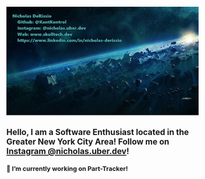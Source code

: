[![Hello 👋🏻](https://github.com/KantKontrol/KantKontrol/blob/master/banner1.jpg?raw=true)](https://www.skolltech.dev)

## Hello, I am a Software Enthusiast located in the Greater New York City Area! Follow me on [Instagram @nicholas.uber.dev](https://www.instagram.com/nicholas.uber.dev)!

### 🔭 I’m currently working on Part-Tracker!


